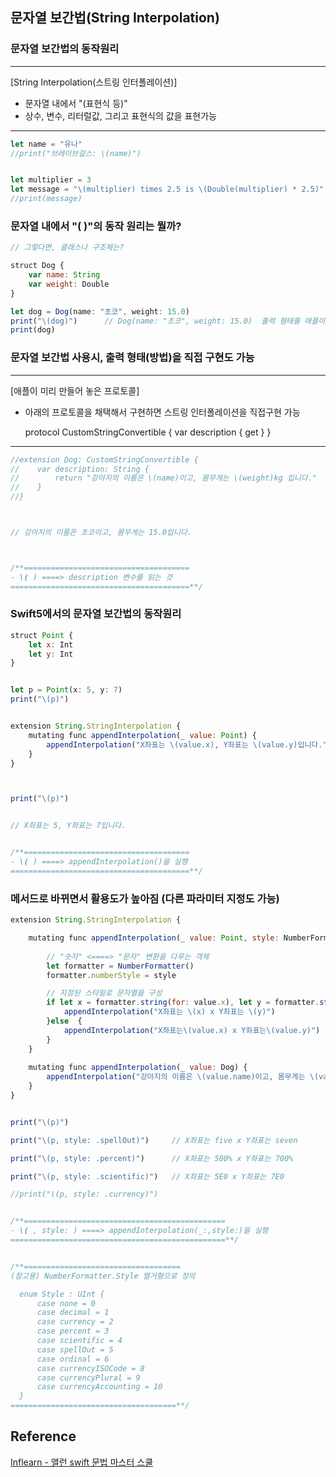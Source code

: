 ## 문자열 보간법(String Interpolation)
### 문자열 보간법의 동작원리
---
[String Interpolation(스트링 인터폴레이션)]
 - 문자열 내에서  "\(표현식 등)"
 - 상수, 변수, 리터럴값, 그리고 표현식의 값을 표현가능

---
```javascript
let name = "유나"
//print("브레이브걸스: \(name)")


let multiplier = 3
let message = "\(multiplier) times 2.5 is \(Double(multiplier) * 2.5)"
//print(message)
```
### 문자열 내에서 "\( )"의 동작 원리는 뭘까?
```javascript
// 그렇다면, 클래스나 구조체는?

struct Dog {
    var name: String
    var weight: Double
}

let dog = Dog(name: "초코", weight: 15.0)
print("\(dog)")      // Dog(name: "초코", weight: 15.0)  출력 형태를 애플이 지정해 놓음
print(dog)
```
### 문자열 보간법 사용시, 출력 형태(방법)을 직접 구현도 가능
---
[애플이 미리 만들어 놓은 프로토콜]
 - 아래의 프로토콜을 채택해서 구현하면 스트링 인터폴레이션을 직접구현 가능
 
   protocol CustomStringConvertible {
      var description { get }
   }

---
```javascript
//extension Dog: CustomStringConvertible {
//    var description: String {
//        return "강아지의 이름은 \(name)이고, 몸무게는 \(weight)kg 입니다."
//    }
//}



// 강아지의 이름은 초코이고, 몸무게는 15.0입니다.



/**=====================================
- \( ) ====> description 변수를 읽는 것
========================================**/
```
### Swift5에서의 문자열 보간법의 동작원리
```javascript
struct Point {
    let x: Int
    let y: Int
}


let p = Point(x: 5, y: 7)
print("\(p)")


extension String.StringInterpolation {
    mutating func appendInterpolation(_ value: Point) {
        appendInterpolation("X좌표는 \(value.x), Y좌표는 \(value.y)입니다.")
    }
}



print("\(p)")


// X좌표는 5, Y좌표는 7입니다.


/**=====================================
- \( ) ====> appendInterpolation()을 실행
========================================**/
```
### 메서드로 바뀌면서 활용도가 높아짐 (다른 파라미터 지정도 가능)
```javascript
extension String.StringInterpolation {

    mutating func appendInterpolation(_ value: Point, style: NumberFormatter.Style) {
        
        // "숫자" <====> "문자" 변환을 다루는 객체
        let formatter = NumberFormatter()
        formatter.numberStyle = style

        // 지정된 스타일로 문자열을 구성
        if let x = formatter.string(for: value.x), let y = formatter.string(for: value.y) {
            appendInterpolation("X좌표는 \(x) x Y좌표는 \(y)")
        }else  {
            appendInterpolation("X좌표는\(value.x) x Y좌표는\(value.y)")
        }
    }
    
    mutating func appendInterpolation(_ value: Dog) {
        appendInterpolation("강아지의 이름은 \(value.name)이고, 몸무게는 \(value.weight)입니다.")
    }
}


print("\(p)")

print("\(p, style: .spellOut)")     // X좌표는 five x Y좌표는 seven

print("\(p, style: .percent)")      // X좌표는 500% x Y좌표는 700%

print("\(p, style: .scientific)")   // X좌표는 5E0 x Y좌표는 7E0

//print("\(p, style: .currency)")


/**=============================================
- \( , style: ) ====> appendInterpolation(_:,style:)을 실행
================================================**/


/**===================================
(참고용) NumberFormatter.Style 열거형으로 정의

  enum Style : UInt {
      case none = 0
      case decimal = 1
      case currency = 2
      case percent = 3
      case scientific = 4
      case spellOut = 5
      case ordinal = 6
      case currencyISOCode = 8
      case currencyPlural = 9
      case currencyAccounting = 10
  }
=====================================**/
```
## Reference
[Inflearn - 앨런 swift 문법 마스터 스쿨](https://www.inflearn.com/course/%EC%8A%A4%EC%9C%84%ED%94%84%ED%8A%B8-%EB%AC%B8%EB%B2%95-%EB%A7%88%EC%8A%A4%ED%84%B0-%EC%8A%A4%EC%BF%A8/dashboard)
